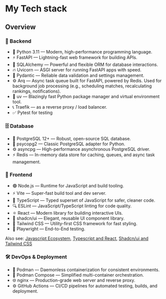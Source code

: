 # My Tech stack

## Overview

### 🧠 Backend
- 🐍 Python 3.11 — Modern, high-performance programming language.
- ⚡ FastAPI — Lightning-fast web framework for building APIs.
- 🧩 SQLAlchemy — Powerful and flexible ORM for database interactions.
- 🔥 Uvicorn — ASGI server for running FastAPI apps with speed.
- 🧱 Pydantic — Reliable data validation and settings management.
- ⚙️ Arq — Async task queue built for FastAPI, powered by Redis. Used for background job processing (e.g., scheduling matches, recalculating rankings, notifications).
- 🚀 uv — Blazingly fast Python package manager and virtual environment tool.
- 📞 Traefik — as a reverse proxy / load balancer.
- ✅ Pytest for testing

### 🗄️ Database
- 🐘 PostgreSQL 12+ — Robust, open-source SQL database.
- 🔗 psycopg2 — Classic PostgreSQL adapter for Python.
- ⚙️ asyncpg — High-performance asynchronous PostgreSQL driver.
- ⚡ Redis — In-memory data store for caching, queues, and async task management.

### 🎨 Frontend
- 🟢 Node.js — Runtime for JavaScript and build tooling.
- ⚡ Vite — Super-fast build tool and dev server.
- 💎 TypeScript — Typed superset of JavaScript for safer, cleaner code.
- 🔍 ESLint — JavaScript/TypeScript linting for code quality.
- ⚛️ React — Modern library for building interactive UIs.
- 🧱 shadcn/ui — Elegant, reusable UI component library.
- 🌈 Tailwind CSS — Utility-first CSS framework for fast styling.
- 🧪 Playwright — End-to-End testing.

Also see: [Javascript Ecosystem](js-ecosystem-overview.md), [Typescript and React](typescript-react-overview.md), [Shadcn/ui and Tailwind CSS](tailwind-and-shadcnui.md)

### 🛠️ DevOps & Deployment
- 🦭 Podman — Daemonless containerization for consistent environments.
- 🧩 Podman Compose — Simplified multi-container orchestration.
- 🌐 nginx — Production-grade web server and reverse proxy.
- ⚙️ GitHub Actions — CI/CD pipelines for automated testing, builds, and deployment.






